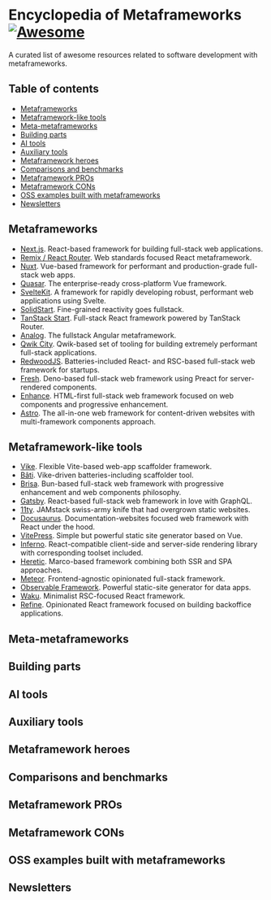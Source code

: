 # Encyclopedia of Metaframeworks [![Awesome](https://awesome.re/badge.svg)](https://awesome.re)

A curated list of awesome resources related to software development with metaframeworks.

## Table of contents
* [Metaframeworks](#metaframeworks)
* [Metaframework-like tools](#metaframework-like-tools)
* [Meta-metaframeworks](#meta-metaframeworks)
* [Building parts](#building-parts)
* [AI tools](#ai-tools)
* [Auxiliary tools](#auxiliary-tools)
* [Metaframework heroes](#metaframework-heroes)
* [Comparisons and benchmarks](#comparisons-and-benchmarks)
* [Metaframework PROs](#metaframework-pros)
* [Metaframework CONs](#metaframework-cons)
* [OSS examples built with metaframeworks](#oss-examples-built-with-metaframeworks)
* [Newsletters](#newsletters)

## Metaframeworks
* [Next.js](https://nextjs.org). React-based framework for building full-stack web applications.
* [Remix / React Router](https://remix.run). Web standards focused React metaframework.
* [Nuxt](https://nuxt.com). Vue-based framework for performant and production-grade full-stack web apps.
* [Quasar](https://quasar.dev). The enterprise-ready cross-platform Vue framework.
* [SvelteKit](https://svelte.dev/docs/kit/introduction). A framework for rapidly developing robust, performant web applications using Svelte.
* [SolidStart](https://start.solidjs.com). Fine-grained reactivity goes fullstack.
* [TanStack Start](https://tanstack.com/start/latest). Full-stack React framework powered by TanStack Router.
* [Analog](https://analogjs.org). The fullstack Angular metaframework.
* [Qwik City](https://qwik.dev/docs/qwikcity/). Qwik-based set of tooling for building extremely performant full-stack applications.
* [RedwoodJS](https://redwoodjs.com). Batteries-included React- and RSC-based full-stack web framework for startups.
* [Fresh](https://fresh.deno.dev). Deno-based full-stack web framework using Preact for server-rendered components.
* [Enhance](https://enhance.dev). HTML-first full-stack web framework focused on web components and progressive enhancement.
* [Astro](https://astro.build). The all-in-one web framework for content-driven websites with multi-framework components approach.

## Metaframework-like tools
* [Vike](https://vike.dev). Flexible Vite-based web-app scaffolder framework.
* [Bâti](https://batijs.dev). Vike-driven batteries-including scaffolder tool.
* [Brisa](https://brisa.build). Bun-based full-stack web framework with progressive enhancement and web components philosophy.
* [Gatsby](https://www.gatsbyjs.com). React-based full-stack web framework in love with GraphQL.
* [11ty](https://www.11ty.dev). JAMstack swiss-army knife that had overgrown static websites.
* [Docusaurus](https://docusaurus.io). Documentation-websites focused web framework with React under the hood.
* [VitePress](https://vitepress.dev). Simple but powerful static site generator based on Vue.
* [Inferno](https://www.infernojs.org). React-compatible client-side and server-side rendering library with corresponding toolset included.
* [Heretic](https://hereticjs.org). Marco-based framework combining both SSR and SPA approaches.
* [Meteor](https://www.meteor.com). Frontend-agnostic opinionated full-stack framework.
* [Observable Framework](https://observablehq.com). Powerful static-site generator for data apps.
* [Waku](https://waku.gg). Minimalist RSC-focused React framework.
* [Refine](https://refine.dev). Opinionated React framework focused on building backoffice applications.

## Meta-metaframeworks

## Building parts

## AI tools

## Auxiliary tools

## Metaframework heroes

## Comparisons and benchmarks

## Metaframework PROs

## Metaframework CONs

## OSS examples built with metaframeworks

## Newsletters

